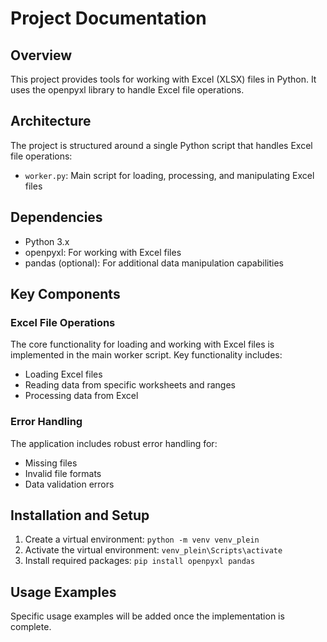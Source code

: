 # Project Documentation

## Overview
This project provides tools for working with Excel (XLSX) files in Python. It uses the openpyxl library to handle Excel file operations.

## Architecture
The project is structured around a single Python script that handles Excel file operations:

- `worker.py`: Main script for loading, processing, and manipulating Excel files

## Dependencies
- Python 3.x
- openpyxl: For working with Excel files
- pandas (optional): For additional data manipulation capabilities

## Key Components

### Excel File Operations
The core functionality for loading and working with Excel files is implemented in the main worker script. Key functionality includes:
- Loading Excel files
- Reading data from specific worksheets and ranges
- Processing data from Excel

### Error Handling
The application includes robust error handling for:
- Missing files
- Invalid file formats
- Data validation errors

## Installation and Setup
1. Create a virtual environment: `python -m venv venv_plein`
2. Activate the virtual environment: `venv_plein\Scripts\activate`
3. Install required packages: `pip install openpyxl pandas`

## Usage Examples
Specific usage examples will be added once the implementation is complete. 